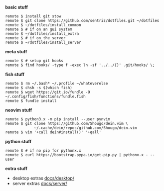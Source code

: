 **basic stuff**
```shell
remote $ install git stow
remote $ git clone https://github.com/sentriz/dotfiles.git ~/dotfiles
remote $ ~/dotfiles/install_common
remote $ # if on an gui system
remote $ ~/dotfiles/install_extra
remote $ # if on the server
remote $ ~/dotfiles/install_server
```

**meta stuff**
```shell
remote $ # setup git hooks
remote $ find hooks/ -type f -exec ln -sf '../../{}' .git/hooks/ \;
```

**fish stuff**
```shell
remote $ rm ~/.bash* ~/.profile ~/whateverelse
remote $ chsh -s $(which fish)
remote $ wget https://git.io/fundle -O ~/.config/fish/functions/fundle.fish
remote $ fundle install
```

**neovim stuff**
```shell
remote $ python3.x -m pip install --user pynvim
remote $ git clone https://github.com/Shougo/dein.vim \
             ~/.cache/dein/repos/github.com/Shougo/dein.vim
remote $ vim '+call dein#install()' '+qall'
```

**python stuff**
```shell
remote $ # if no pip for pythonx.x
remote $ curl https://bootstrap.pypa.io/get-pip.py | pythonx.x - --user
```

**extra stuff**
  - desktop extras [docs/desktop/](https://github.com/sentriz/dotfiles/tree/master/docs/desktop)  
  - server extras [docs/server/](https://github.com/sentriz/dotfiles/tree/master/docs/server)  
